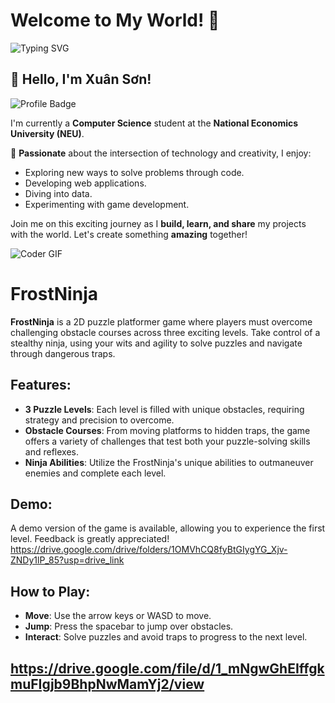 # Welcome to My World! 🌟

![Typing SVG](https://readme-typing-svg.herokuapp.com?color=%23FF5733&size=30&center=true&vCenter=true&width=700&height=70&lines=Hello%2C+I'm+Xuân+Sơn!;Welcome+to+my+GitHub!;Let's+create+something+amazing!)

## 👋 Hello, I'm **Xuân Sơn!**

![Profile Badge](https://img.shields.io/badge/NEU-Computer_Science-blueviolet?style=for-the-badge&logo=github)

I'm currently a **Computer Science** student at the **National Economics University (NEU)**. 

🎨 **Passionate** about the intersection of technology and creativity, I enjoy:
- Exploring new ways to solve problems through code.
- Developing web applications.
- Diving into data.
- Experimenting with game development.

Join me on this exciting journey as I **build, learn, and share** my projects with the world. Let's create something **amazing** together!

![Coder GIF](https://media.giphy.com/media/L8K62iTDkzGX6/giphy.gif)

# FrostNinja

**FrostNinja** is a 2D puzzle platformer game where players must overcome challenging obstacle courses across three exciting levels. Take control of a stealthy ninja, using your wits and agility to solve puzzles and navigate through dangerous traps.

## Features:
- **3 Puzzle Levels**: Each level is filled with unique obstacles, requiring strategy and precision to overcome.
- **Obstacle Courses**: From moving platforms to hidden traps, the game offers a variety of challenges that test both your puzzle-solving skills and reflexes.
- **Ninja Abilities**: Utilize the FrostNinja's unique abilities to outmaneuver enemies and complete each level.

## Demo:
A demo version of the game is available, allowing you to experience the first level. Feedback is greatly appreciated!
  https://drive.google.com/drive/folders/1OMVhCQ8fyBtGIygYG_Xjv-ZNDy1lP_85?usp=drive_link
## How to Play:
- **Move**: Use the arrow keys or WASD to move.
- **Jump**: Press the spacebar to jump over obstacles.
- **Interact**: Solve puzzles and avoid traps to progress to the next level.

## https://drive.google.com/file/d/1_mNgwGhEIffgkmuFIgjb9BhpNwMamYj2/view
